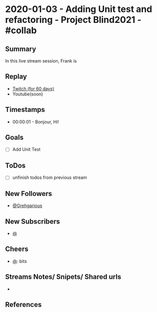 
# 2020-01-03 - Adding Unit test and refactoring - Project Blind2021 - #collab

Summary
-------

In this live stream session, Frank is 

Replay
------

- [Twitch (for 60 days)](https://www.twitch.tv/videos/530269968)
- Youtube(soon)


Timestamps
--------

- 00:00:01 - Bonjour, Hi!


Goals
-----

- [ ] Add Unit Test



ToDos
-----
- [ ] unfinish todos from previous stream


New Followers
-------------

- [@Grehgarious](https://www.twitch.tv/Grehgarious)


New Subscribers
---------------

- [@](https://www.twitch.tv/)



Cheers
------

- [@](https://www.twitch.tv/):  bits



Streams Notes/ Snipets/ Shared urls
-----------------------------------

- 


References
----------


